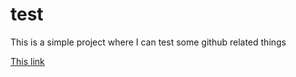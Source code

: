 test
====

This is a simple project where I can test some github related things

[This link](docs/test.md)
